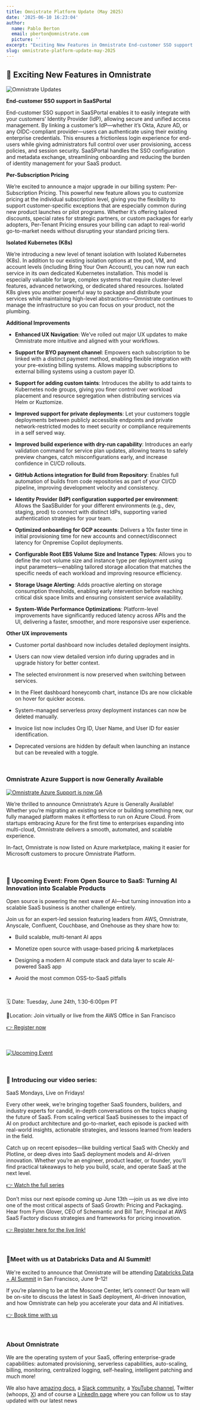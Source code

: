 ```yaml
---
title: Omnistrate Platform Update (May 2025)
date: '2025-06-10 16:23:04'
author:
  name: Pablo Berton
  email: pberton@omnistrate.com
  picture: ''
excerpt: "Exciting New Features in Omnistrate End-customer SSO support in SaaSPortal End-customer SSO support in SaaSPortal enables it to easily integrate with your customers’ Identity Provider (IdP),..."
slug: omnistrate-platform-update-may-2025
---
```



## 🚀 Exciting New Features in Omnistrate


![Omnistrate Updates](https://mcusercontent.com/08ffbac64293e1abc50999571/images/f018c676-784a-f2ee-0b93-afd832fbade5.png)

**End-customer SSO support in SaaSPortal** 

End-customer SSO support in SaaSPortal enables it to easily integrate with your customers’ Identity Provider (IdP), allowing secure and unified access management. By linking a customer’s IdP—whether it’s Okta, Azure AD, or any OIDC-compliant provider—users can authenticate using their existing enterprise credentials. This ensures a frictionless login experience for end-users while giving administrators full control over user provisioning, access policies, and session security. SaaSPortal handles the SSO configuration and metadata exchange, streamlining onboarding and reducing the burden of identity management for your SaaS product.

**Per-Subscription Pricing**

We’re excited to announce a major upgrade in our billing system: Per-Subscription Pricing. This powerful new feature allows you to customize pricing at the individual subscription level, giving you the flexibility to support customer-specific exceptions that are especially common during new product launches or pilot programs. Whether it’s offering tailored discounts, special rates for strategic partners, or custom packages for early adopters, Per-Tenant Pricing ensures your billing can adapt to real-world go-to-market needs without disrupting your standard pricing tiers.

**Isolated Kubernetes (K8s)**

We’re introducing a new level of tenant isolation with Isolated Kubernetes (K8s). In addition to our existing isolation options at the pod, VM, and account levels (including Bring Your Own Account), you can now run each service in its own dedicated Kubernetes installation. This model is especially valuable for large, complex systems that require cluster-level features, advanced networking, or dedicated shared resources. Isolated K8s gives you another powerful way to package and distribute your services while maintaining high-level abstractions—Omnistrate continues to manage the infrastructure so you can focus on your product, not the plumbing.

**Additional Improvements**

- **Enhanced UX Navigation**: We’ve rolled out major UX updates to make Omnistrate more intuitive and aligned with your workflows.

- **Support for BYO payment channel**: Empowers each subscription to be linked with a distinct payment method, enabling flexible integration with your pre-existing billing systems. Allows mapping subscriptions to external billing systems using a custom payer ID.

- **Support for adding custom taints**: Introduces the ability to add taints to Kubernetes node groups, giving you finer control over workload placement and resource segregation when distributing services via Helm or Kuztomize.

- **Improved support for private deployments**: Let your customers toggle deployments between publicly accessible endpoints and private network-restricted modes to meet security or compliance requirements in a self served way.

- **Improved build experience with dry-run capability**: Introduces an early validation command for service plan updates, allowing teams to safely preview changes, catch misconfigurations early, and increase confidence in CI/CD rollouts.

- **GitHub Actions integration for Build from Repository**: Enables full automation of builds from code repositories as part of your CI/CD pipeline, improving development velocity and consistency.

- **Identity Provider (IdP) configuration supported per environment**: Allows the SaaSBuilder for your different environments (e.g., dev, staging, prod) to connect with distinct IdPs, supporting varied authentication strategies for your team.

- **Optimized onboarding for GCP accounts**: Delivers a 10x faster time in initial provisioning time for new accounts and connect/disconnect latency for Onpremise Copilot deployments.

- **Configurable Root EBS Volume Size and Instance Types**: Allows you to define the root volume size and instance type per deployment using input parameters—enabling tailored storage allocation that matches the specific needs of each workload and improving resource efficiency.

- **Storage Usage Alerting**: Adds proactive alerting on storage consumption thresholds, enabling early intervention before reaching critical disk space limits and ensuring consistent service availability.

- **System-Wide Performance Optimizations**: Platform-level improvements have significantly reduced latency across APIs and the UI, delivering a faster, smoother, and more responsive user experience.

**Other UX improvements**

  - Customer portal dashboard now includes detailed deployment insights.

  - Users can now view detailed version info during upgrades and in upgrade history for better context.

  - The selected environment is now preserved when switching between services.

  - In the Fleet dashboard honeycomb chart, instance IDs are now clickable on hover for quicker access.

  - System-managed serverless proxy deployment instances can now be deleted manually.

  - Invoice list now includes Org ID, User Name, and User ID for easier identification.

  - Deprecated versions are hidden by default when launching an instance but can be revealed with a toggle.

<br/>


### Omnistrate Azure Support is now Generally Available


[![Omnistrate Azure Support is now GA](https://mcusercontent.com/08ffbac64293e1abc50999571/images/4df2ff73-9a98-7677-9044-7ac480145e33.png)](https://omnistrate.com)

We’re thrilled to announce Omnistrate’s Azure is Generally Available! Whether you’re migrating an existing service or building something new, our fully managed platform makes it effortless to run on Azure Cloud. From startups embracing Azure for the first time to enterprises expanding into multi-cloud, Omnistrate delivers a smooth, automated, and scalable experience.

In-fact, Omnistrate is now listed on Azure marketplace, making it easier for Microsoft customers to procure Omnistrate Platform.

<br/>


### 📢 Upcoming Event: From Open Source to SaaS: Turning AI Innovation into Scalable Products


Open source is powering the next wave of AI—but turning innovation into a scalable SaaS business is another challenge entirely.

Join us for an expert-led session featuring leaders from AWS, Omnistrate, Anyscale, Confluent, Couchbase, and Onehouse as they share how to:

  - Build scalable, multi-tenant AI apps

  - Monetize open source with usage-based pricing & marketplaces

  - Designing a modern AI compute stack and data layer to scale AI-powered SaaS app

  - Avoid the most common OSS-to-SaaS pitfalls

<br/>

🗓️ Date: Tuesday, June 24th, 1:30-6:00pm PT

📍Location: Join virtually or live from the AWS Office in San Francisco

[👉 Register now](https://lu.ma/4nwzwq0i?utm_source=Newsletter)

<br/>

[![Upcoming Event](https://mcusercontent.com/08ffbac64293e1abc50999571/images/52687898-e37c-6656-a3d0-592739df929a.png)](https://lu.ma/4nwzwq0i?utm_source=Newsletter)


<br/>


### 📣 Introducing our video series:

SaaS Mondays, Live on Fridays!

Every other week, we’re bringing together SaaS founders, builders, and industry experts for candid, in-depth conversations on the topics shaping the future of SaaS. From scaling vertical SaaS businesses to the impact of AI on product architecture and go-to-market, each episode is packed with real-world insights, actionable strategies, and lessons learned from leaders in the field.

Catch up on recent episodes—like building vertical SaaS with Checkly and Plotline, or deep dives into SaaS deployment models and AI-driven innovation. Whether you’re an engineer, product leader, or founder, you’ll find practical takeaways to help you build, scale, and operate SaaS at the next level.

[👉 Watch the full series](https://www.youtube.com/playlist?list=PLT2Zisspnj0fsEqkag0AtmPnw3mRfF3j_)

Don’t miss our next episode coming up June 13th —join us as we dive into one of the most critical aspects of SaaS Growth: Pricing and Packaging. Hear from Fynn Glover, CEO of Schemantic and Bill Tarr, Principal at AWS SaaS Factory discuss strategies and frameworks for pricing innovation.

[👉 Register here for the live link!](https://lu.ma/eykxkrqi)

<br/>


### 🚀Meet with us at Databricks Data and AI Summit!


We're excited to announce that Omnistrate will be attending [Databricks Data + AI Summit](https://www.databricks.com/dataaisummit?scid=701Vp000004h4bmIAA&utm_medium=paid+search&utm_source=google&utm_campaign=21064981634&utm_adgroup=163173395887&utm_content=summit&utm_offer=dataaisummit&utm_ad=736551511155&utm_term=databricks%20data%20and%20ai%20summit&gad_source=1&gad_campaignid=21064981634&gbraid=0AAAAABYBeAjp1pgxLfPPgtt89onUk0NKP&gclid=Cj0KCQjwuvrBBhDcARIsAKRrkjdedmZN8emnfwrXJMJ7bcSynXvsuQIpFVw2eS3kHHX8fez-ovHz6soaAqSgEALw_wcB) in San Francisco, June 9–12!

If you’re planning to be at the Moscone Center, let’s connect! Our team will be on-site to discuss the latest in SaaS deployment, AI-driven innovation, and how Omnistrate can help you accelerate your data and AI initiatives.

[👉 Book time with us](https://calendly.com/omnistrate)

<br/>


### About Omnistrate


We are the operating system of your SaaS, offering enterprise-grade capabilities: automated provisioning, serverless capabilities, auto-scaling, billing, monitoring, centralized logging, self-healing, intelligent patching and much more!

We also have [amazing docs][9], a [Slack community][10], a [YouTube channel][11], Twitter (whoops, [X][12]) and of course a [LinkedIn page][13] where you can follow us to stay updated with our latest news

  [9]: http://docs.omnistrate.com
  [10]: https://join.slack.com/t/cloudnative-u5h1399/shared_invite/zt-1qf3cgi37-lCV1vKJlrBioqGuVjKBtyw
  [11]: https://www.youtube.com/@omnistrate
  [12]: https://twitter.com/omnistrate
  [13]: https://www.linkedin.com/company/omnistrate/
